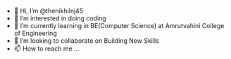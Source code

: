 - 👋 Hi, I’m @thenikhilnj45
- 👀 I’m interested in doing coding
- 🌱 I’m currently learning in BE(Computer Science) at Amrutvahini College of Engineering
- 💞️ I’m looking to collaborate on Building New Skills
- 📫 How to reach me ...

<!---
thenikhilnj45/thenikhilnj45 is a ✨ special ✨ repository because its `README.md` (this file) appears on your GitHub profile.
You can click the Preview link to take a look at your changes.
--->
